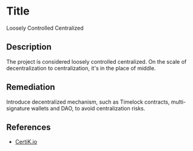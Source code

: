# Title 
Loosely Controlled Centralized

## Description 
The project is considered loosely controlled centralized. On the scale of decentralization to centralization, it's in the place of middle.

## Remediation
Introduce decentralized mechanism, such as Timelock contracts, multi-signature wallets and DAO, to avoid centralization risks.

## References 
* [CertiK.io](https://certik.io)
